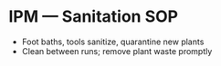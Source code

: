 ﻿# IPM — Sanitation SOP

- Foot baths, tools sanitize, quarantine new plants
- Clean between runs; remove plant waste promptly
